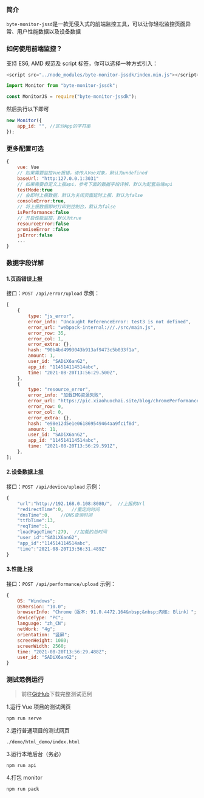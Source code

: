 ### 简介

`byte-monitor-jssd`是一款无侵入式的前端监控工具，可以让你轻松监控页面异常、用户性能数据以及设备数据

### 如何使用前端监控？

支持 ES6, AMD 规范及 script 标签，你可以选择一种方式引入：

```js
<script src="../node_modules/byte-monitor-jssdk/index.min.js"></script>

import Monitor from "byte-monitor-jssdk";

const MonitorJS = require("byte-monitor-jssdk");
```

然后执行以下即可

```js
new Monitor({
	app_id: "", //区分App的字符串
});
```
### 更多配置可选
```js
{
	vue: Vue  
	// 如果需要监控Vue报错，请传入Vue对象，默认为undefined
	baseUrl: "http:127.0.0.1:3031" 
	// 如果需要自定义上报api，参考下面的数据字段详解，默认为配套后端api
	testMode:true
	// 会即时上报数据，默认为关闭页面延时上报，默认为false
	consoleError:true,
	// 将上报数据即时打印到控制台，默认为false
	isPerformance:false
	// 开启性能监控，默认为true
	resourceError:false
	promiseError :false
	jsError:false
	...
}
```

### 数据字段详解

#### 1.页面错误上报

接口：`POST /api/error/upload`
示例：

```js
[
	{
		type: "js_error",
		error_info: "Uncaught ReferenceError: test3 is not defined",
		error_url: "webpack-internal:///./src/main.js",
		error_row: 35,
		error_col: 1,
		error_extra: {},
		hash: "90b4bd4993043b913af9473c5b033f1a",
		amount: 1,
		user_id: "SADiX6anG2",
		app_id: "114514114514abc",
		time: "2021-08-20T13:56:29.500Z",
	},
	{
		type: "resource_error",
		error_info: "加载IMG资源失败",
		error_url: "https://pic.xiaohuochai.site/blog/chromePerformance2_error.png",
		error_row: 0,
		error_col: 0,
		error_extra: {},
		hash: "e98e12d5e1e061869549464aa9fc1f8d",
		amount: 11,
		user_id: "SADiX6anG2",
		app_id: "114514114514abc",
		time: "2021-08-20T13:56:29.591Z",
	},
];
```

#### 2.设备数据上报

接口：`POST /api/device/upload`
示例：

```js
{
	"url":"http://192.168.0.108:8080/",  //上报的Url
	"redirectTime":0,   //重定向时间
	"dnsTime":0,    //DNS查询时间
	"ttfbTime":13,
	"reqTime":1,
	"loadPageTime":279,  //加载的总时间
	"user_id":"SADiX6anG2",
	"app_id":"114514114514abc",
	"time":"2021-08-20T13:56:31.489Z"
}
```

#### 3.性能上报

接口：`POST /api/performance/upload`
示例：

```js
{
	OS: "Windows";
	OSVersion: "10.0";
	browserInfo: "Chrome（版本: 91.0.4472.164&nbsp;&nbsp;内核: Blink）";
	deviceType: "PC";
	language: "zh_CN";
	netWork: "4g";
	orientation: "竖屏";
	screenHeight: 1080;
	screenWidth: 2560;
	time: "2021-08-20T13:56:29.488Z";
	user_id: "SADiX6anG2";
}
```

### 测试范例运行

> 前往[GitHub](https://github.com/ByteWebMonitor/byte-monitor-jssdk)下载完整测试范例

1.运行 Vue 项目的测试网页

```npm run serve```

2.运行普通项目的测试网页

```./demo/html_demo/index.html```

3.运行本地后台（务必）

```npm run api```

4.打包 monitor

```npm run pack```
